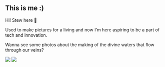 ## This is me :)

Hi! Stew here 🍲

Used to make pictures for a living and now I'm here aspiring to be a part of tech and innovation.

Wanna see some photos about the making of the divine waters that flow through our veins?

<img src="https://scontent-ams2-1.cdninstagram.com/v/t51.2885-15/281413117_3733422966881514_3403641955674713359_n.jpg?stp=dst-jpg_e35_p640x640_sh0.08&_nc_ht=scontent-ams2-1.cdninstagram.com&_nc_cat=106&_nc_ohc=vzjJPWNOJiEAX_dfYuQ&edm=ALQROFkBAAAA&ccb=7-5&ig_cache_key=Mjg0MDEyNjc2MTIzMDA3MjQ5Mg%3D%3D.2-ccb7-5&oh=00_AT-BuEi7jcic9S4p7eqocg8zUnrjoXZMsgpuqmgtfUpn0A&oe=62FCA834&_nc_sid=30a2ef">
<img src="https://scontent-ams4-1.cdninstagram.com/v/t51.2885-15/281336089_537424407986055_7184494560776344214_n.jpg?stp=dst-jpg_e35_p640x640_sh0.08&_nc_ht=scontent-ams4-1.cdninstagram.com&_nc_cat=103&_nc_ohc=L3nIfen4Cz8AX9WVjeO&edm=ALQROFkBAAAA&ccb=7-5&ig_cache_key=Mjg0MDEyNjQ3NDAzNzU5ODAwOQ%3D%3D.2-ccb7-5&oh=00_AT8FUxq2lTiyBcY6q7EAc5U3Rm0MPJN17AFQhn1o0NpPcg&oe=62FDF370&_nc_sid=30a2ef">

<!---
histeward/histeward is a ✨ special ✨ repository because its `README.md` (this file) appears on your GitHub profile.
You can click the Preview link to take a look at your changes.
--->
